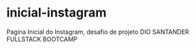 # inicial-instagram
Pagina Inicial do Instagram, desafio de projeto DIO SANTANDER FULLSTACK BOOTCAMP
